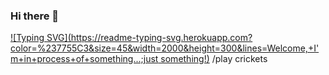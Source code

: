 ### Hi there 👋
[![Typing SVG](https://readme-typing-svg.herokuapp.com?color=%237755C3&size=45&width=2000&height=300&lines=Welcome,+I'm+in+process+of+something...;just something!)](https://git.io/typing-svg)
/play crickets
<!--
**MarianaGuez/MarianaGuez** is a ✨ _special_ ✨ repository because its `README.md` (this file) appears on your GitHub profile.

Here are some ideas to get you started:

- 🔭 I’m currently working on ...
- 🌱 I’m currently learning ...
- 👯 I’m looking to collaborate on ...
- 🤔 I’m looking for help with ...
- 💬 Ask me about ...
- 📫 How to reach me: ...
- 😄 Pronouns: ...
- ⚡ Fun fact: ...
-->

